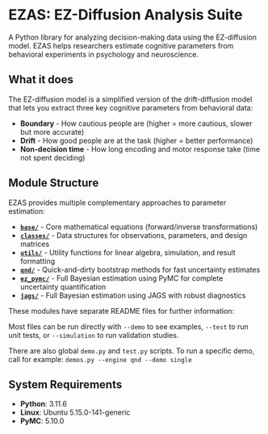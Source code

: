 # EZAS: EZ-Diffusion Analysis Suite

A Python library for analyzing decision-making data using the EZ-diffusion model. EZAS helps researchers estimate cognitive parameters from behavioral experiments in psychology and neuroscience.

## What it does

The EZ-diffusion model is a simplified version of the drift-diffusion model that lets you extract three key cognitive parameters from behavioral data:

- **Boundary** - How cautious people are (higher = more cautious, slower but more accurate)
- **Drift** - How good people are at the task (higher = better performance) 
- **Non-decision time** - How long encoding and motor response take (time not spent deciding)

## Module Structure

EZAS provides multiple complementary approaches to parameter estimation:

- **[`base/`](./base/README.md)** - Core mathematical equations (forward/inverse transformations)
- **[`classes/`](./classes/README.md)** - Data structures for observations, parameters, and design matrices
- **[`utils/`](./utils/README.md)** - Utility functions for linear algebra, simulation, and result formatting
- **[`qnd/`](./qnd/README.md)** - Quick-and-dirty bootstrap methods for fast uncertainty estimates
- **[`ez_pymc/`](./ez_pymc/README.md)** - Full Bayesian estimation using PyMC for complete uncertainty quantification
- **[`jags/`](./jags/README.md)** - Full Bayesian estimation using JAGS with robust diagnostics

These modules have separate README files for further information:

Most files can be run directly with `--demo` to see examples, `--test` to run unit tests, or `--simulation` to run validation studies.

There are also global `demo.py` and `test.py` scripts.  To run a specific demo, call for example:
`demos.py --engine qnd --demo single`

## System Requirements

- **Python**: 3.11.6
- **Linux**: Ubuntu 5.15.0-141-generic
- **PyMC**: 5.10.0

